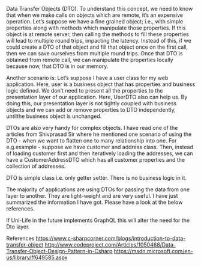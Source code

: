 ﻿Data Transfer Objects (DTO). To understand this concept, we need to know that when we make calls on objects which are remote, it’s an expensive operation. 
Let’s suppose we have a fine grained object; i.e., with simple properties along with methods which manipulate those properties. 
If this object is at remote server, then calling the methods to fill these properties will lead to multiple round trips, impacting the latency. Instead of this, if we could create a DTO of that object and fill that object once on the first call, then we can save ourselves from multiple round trips. Once that DTO is obtained from remote call, we can manipulate the properties locally because now, that DTO is in our memory.

Another scenario is: Let’s suppose I have a user class for my web application. Here, user is a business object that has properties and business logic defined. We don’t need to present all the properties to the presentation layer of our application. Here, UserDTO also can help us. By doing this, our presentation layer is not tightly coupled with business objects and we can add or remove properties to DTO independently, untilthe business object is unchanged.

DTOs are also very handy for complex objects. I have read one of the articles from Shivprasad Sir where he mentioned one scenario of using the DTO - when we want to flatten one to many relationship into one. For e.g.example - suppose we have customer and address class. Then, instead of loading customer first and then iteratively loading  the addresses, we can have a CustomerAddressDTO which has all customer properties and the collection of addresses.

DTO is simple class i.e. only getter setter. There is no business logic in it.

The majority of applications are using DTOs for passing the data from one layer to another. They are light-weight and are very useful. I have just summarized the information I have got. Please have a look at the below references.

If Uni-Life in the future implements GraphQL this will alter the need for the Dto layer.

References
https://www.c-sharpcorner.com/blogs/introduction-to-data-transfer-object
http://www.codeproject.com/Articles/1050468/Data-Transfer-Object-Design-Pattern-in-Csharp
https://msdn.microsoft.com/en-us/library/ff649585.aspx